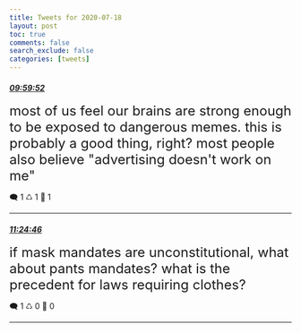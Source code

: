 ```yaml
---
title: Tweets for 2020-07-18
layout: post
toc: true
comments: false
search_exclude: false
categories: [tweets]
---
```



#### <a href = "https://twitter.com/deepfates/status/1284518255759994880">*09:59:52*</a>

<font size="5">most of us feel our brains are strong enough to be exposed to dangerous memes. this is probably a good thing, right?  most people also believe "advertising doesn't work on me"</font>



🗨️ 1 ♺ 1 🤍  1   

---
    
#### <a href = "https://twitter.com/deepfates/status/1284539625038438400">*11:24:46*</a>

<font size="5">if mask mandates are unconstitutional, what about pants mandates?  what is the precedent for laws requiring clothes?</font>



🗨️ 1 ♺ 0 🤍  0   

---
    
            


